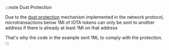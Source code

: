 :::note Dust Protection

Due to the [dust protection](https://wiki.iota.org/chrysalis-docs/faq#what-is-dust-protection-and-how-does-it-work)
mechanism implemented in the network protocol, microtransactions below 1Mi of IOTA tokens can only be sent to another
address if there is already at least 1Mi on that address


That's why the code in the example sent 1Mi, to comply with the protection.
:::

